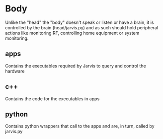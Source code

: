 # Body
Unlike the "head" the "body" doesn't speak or listen or have a brain, it is controlled by the brain (head/jarvis.py) and as such should hold peripheral actions like monitoring RF, controlling home equipment or system monitoring.

## apps
Contains the executables required by Jarvis to query and control the hardware

## c++
Contains the code for the executables in apps

## python
Contains python wrappers that call to the apps and are, in turn, called by jarvis.py